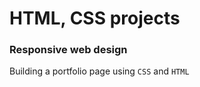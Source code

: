 # HTML, CSS projects
### Responsive web design
Building a portfolio page using ```CSS``` and ```HTML```
